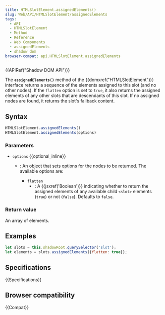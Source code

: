 ```yaml
---
title: HTMLSlotElement.assignedElements()
slug: Web/API/HTMLSlotElement/assignedElements
tags:
  - API
  - HTMLSlotElement
  - Method
  - Reference
  - Web Components
  - assignedElements
  - shadow dom
browser-compat: api.HTMLSlotElement.assignedElements
---
```

{{APIRef("Shadow DOM API")}}

The **`assignedElements()`** method of the
{{domxref("HTMLSlotElement")}} interface returns a sequence of the elements assigned to
this slot (and no other nodes). If the `flatten` option is set to
`true`, it also returns the assigned elements of any other slots that are
descendants of this slot. If no assigned nodes are found, it returns the slot's fallback
content.

## Syntax

```js
HTMLSlotElement.assignedElements()
HTMLSlotElement.assignedElements(options)
```

### Parameters

- `options` {{optional_inline}}

  - : An object that sets options for the nodes to be returned. The available options are:

    - `flatten`
      - : A {{jsxref('Boolean')}} indicating whether to return the
        assigned elements of any available child `<slot>` elements
        (`true`) or not (`false`). Defaults to `false`.

### Return value

An array of elements.

## Examples

```js
let slots = this.shadowRoot.querySelector('slot');
let elements = slots.assignedElements({flatten: true});
```

## Specifications

{{Specifications}}

## Browser compatibility

{{Compat}}

